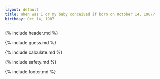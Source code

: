 ```yaml
---
layout: default
title: When was I or my baby conceived if born on October 14, 1907?
birthday: Oct 14, 1907
---
```


{% include header.md %}

{% include guess.md %}

{% include calculate.md %}

{% include safety.md %}

{% include footer.md %}



